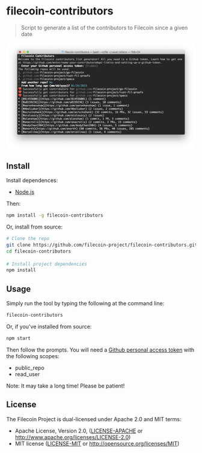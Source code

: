 # filecoin-contributors

> Script to generate a list of the contributors to Filecoin since a given date

![Screenshot](https://raw.githubusercontent.com/filecoin-project/filecoin-contributors/master/screenshot.png)

## Install

Install dependences:

* [Node.js](https://nodejs.org/en/)

Then:

```sh
npm install -g filecoin-contributors
```

Or, install from source:

```sh
# Clone the repo
git clone https://github.com/filecoin-project/filecoin-contributors.git
cd filecoin-contributors

# Install project dependencies
npm install
```

## Usage

Simply run the tool by typing the following at the command line:

```sh
filecoin-contributors
```

Or, if you've installed from source:

```sh
npm start
```
Then follow the prompts. You will need a [Github personal access token](https://github.com/settings/tokens/) with the following scopes:
* public_repo
* read_user

Note: It may take a long time! Please be patient!

## License

The Filecoin Project is dual-licensed under Apache 2.0 and MIT terms:

- Apache License, Version 2.0, ([LICENSE-APACHE](https://github.com/filecoin-project/go-filecoin/blob/master/LICENSE-APACHE) or http://www.apache.org/licenses/LICENSE-2.0)
- MIT license ([LICENSE-MIT](https://github.com/filecoin-project/go-filecoin/blob/master/LICENSE-MIT) or http://opensource.org/licenses/MIT)

